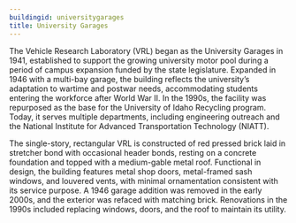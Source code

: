 ```yaml
---
buildingid: universitygarages
title: University Garages
---
```


The Vehicle Research Laboratory (VRL) began as the University Garages in 1941, established to support the growing university motor pool during a period of campus expansion funded by the state legislature. Expanded in 1946 with a multi-bay garage, the building reflects the university’s adaptation to wartime and postwar needs, accommodating students entering the workforce after World War II. In the 1990s, the facility was repurposed as the base for the University of Idaho Recycling program. Today, it serves multiple departments, including engineering outreach and the National Institute for Advanced Transportation Technology (NIATT).

The single-story, rectangular VRL is constructed of red pressed brick laid in stretcher bond with occasional header bonds, resting on a concrete foundation and topped with a medium-gable metal roof. Functional in design, the building features metal shop doors, metal-framed sash windows, and louvered vents, with minimal ornamentation consistent with its service purpose. A 1946 garage addition was removed in the early 2000s, and the exterior was refaced with matching brick. Renovations in the 1990s included replacing windows, doors, and the roof to maintain its utility.
